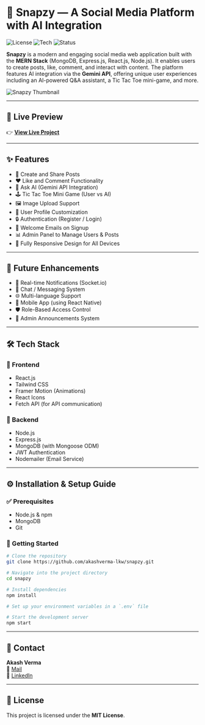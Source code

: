 
# 📸 Snapzy — A Social Media Platform with AI Integration

![License](https://img.shields.io/github/license/akashverma-lkw/snapzy?style=flat-square)
![Tech](https://img.shields.io/badge/Stack-MERN-blue?style=flat-square)
![Status](https://img.shields.io/badge/Live-Online-success?style=flat-square)

**Snapzy** is a modern and engaging social media web application built with the **MERN Stack** (MongoDB, Express.js, React.js, Node.js). It enables users to create posts, like, comment, and interact with content. The platform features AI integration via the **Gemini API**, offering unique user experiences including an AI-powered Q&A assistant, a Tic Tac Toe mini-game, and more.

![Snapzy Thumbnail](https://res.cloudinary.com/dsqr9jkvq/image/upload/v1751724584/snapzy-thumbnail_aku5ta.png)

---

## 🔗 Live Preview

👉 [**View Live Project**](https://snapzy-nu.vercel.app)

---

## ✨ Features

- 📝 Create and Share Posts  
- ❤️ Like and Comment Functionality  
- 🧠 Ask AI (Gemini API Integration)  
- 🕹️ Tic Tac Toe Mini Game (User vs AI)  
- 🖼️ Image Upload Support  
- 👤 User Profile Customization  
- 🔒 Authentication (Register / Login)  
- 📨 Welcome Emails on Signup  
- 📊 Admin Panel to Manage Users & Posts  
- 📱 Fully Responsive Design for All Devices  

---

## 📌 Future Enhancements

- 🔔 Real-time Notifications (Socket.io)  
- 💬 Chat / Messaging System  
- 🌐 Multi-language Support  
- 📱 Mobile App (using React Native)  
- 🛡️ Role-Based Access Control  
- 📢 Admin Announcements System  

---

## 🛠️ Tech Stack

### 🔹 Frontend
- React.js  
- Tailwind CSS  
- Framer Motion (Animations)  
- React Icons  
- Fetch API (for API communication)

### 🔹 Backend
- Node.js  
- Express.js  
- MongoDB (with Mongoose ODM)  
- JWT Authentication  
- Nodemailer (Email Service)

---

## ⚙️ Installation & Setup Guide

### ✅ Prerequisites
- Node.js & npm  
- MongoDB  
- Git  

### 🚀 Getting Started

```bash
# Clone the repository
git clone https://github.com/akashverma-lkw/snapzy.git

# Navigate into the project directory
cd snapzy

# Install dependencies
npm install

# Set up your environment variables in a `.env` file

# Start the development server
npm start
```

---

## 💌 Contact

**Akash Verma**  
📧 [Mail](mailto:akashvermastp7@gmail.com)  
🔗 [LinkedIn](https://www.linkedin.com/in/akashstack)  

---

## 📜 License

This project is licensed under the **MIT License**.
